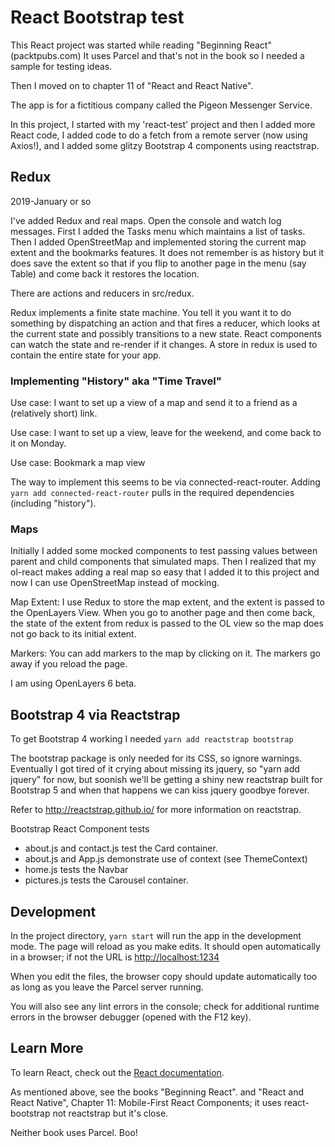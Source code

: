 # React Bootstrap test
This React project was started while reading "Beginning React" (packtpubs.com)
It uses Parcel and that's not in the book so I needed a sample for testing ideas.

Then I moved on to chapter 11 of "React and React Native".

The app is for a fictitious company called the Pigeon Messenger Service.

In this project, I started with my 'react-test' project and then
I added more React code,
I added code to do a fetch from a remote server (now using Axios!),
and I added some glitzy Bootstrap 4 components using reactstrap.

## Redux

2019-January or so

I've added Redux and real maps. Open the console and watch log messages.
First I added the Tasks menu which maintains a list of tasks. Then I added
OpenStreetMap and implemented storing the current map extent and the bookmarks features.
It does not remember is as history but it does save the extent
so that if you flip to another page in the menu (say Table) and come back it restores the location.

There are actions and reducers in src/redux.

Redux implements a finite state machine. You tell it you want it to do something by dispatching an action
and that fires a reducer, which looks at the current state and possibly transitions to a new state. React components can watch the state and re-render if it changes. A store in redux is used to contain the entire state for your app.

### Implementing "History" aka "Time Travel"

Use case: I want to set up a view of a map and send it to a friend as a (relatively short) link.

Use case: I want to set up a view, leave for the weekend, and come back to it on Monday.

Use case: Bookmark a map view

The way to implement this seems to be via connected-react-router.
Adding ````yarn add connected-react-router```` pulls in the required dependencies (including "history").

### Maps

Initially I added some mocked components to test passing values between parent and child components that simulated maps. Then I realized that my ol-react makes adding a real map so easy that I added it to this project and now I can use OpenStreetMap instead of mocking.

Map Extent: I use Redux to store the map extent, and the extent is passed to the OpenLayers View. When you go to another page and then come back, the state of the extent from redux is passed to the OL view so the map does not go back to its initial extent.

Markers: You can add markers to the map by clicking on it. The markers go away if you reload the page.

I am using OpenLayers 6 beta.

## Bootstrap 4 via Reactstrap

To get Bootstrap 4 working I needed
```yarn add reactstrap bootstrap```

The bootstrap package is only needed for its CSS, so ignore warnings. Eventually I got tired
of it crying about missing its jquery, so "yarn add jquery" for now, but soonish we'll be
getting a shiny new reactstrap built for Bootstrap 5 and when that happens we can kiss
jquery goodbye forever.

Refer to http://reactstrap.github.io/ for more information on reactstrap.

Bootstrap React Component tests

* about.js and contact.js test the Card container.
* about.js and App.js demonstrate use of context (see ThemeContext)
* home.js tests the Navbar
* pictures.js tests the Carousel container.

## Development

In the project directory, `yarn start`
will run the app in the development mode.
The page will reload as you make edits.
It should open automatically in a browser; if not the URL is [http://localhost:1234](http://localhost:1234)

When you edit the files, the browser copy should update automatically too as long as you leave the Parcel server running.

You will also see any lint errors in the console; check for additional runtime errors in the browser debugger (opened with the F12 key).

## Learn More

To learn React, check out the [React documentation](https://reactjs.org/).

As mentioned above, see the books "Beginning React".
and "React and React Native", Chapter 11: Mobile-First React Components; it uses react-bootstrap not reactstrap but it's close.

Neither book uses Parcel. Boo!
